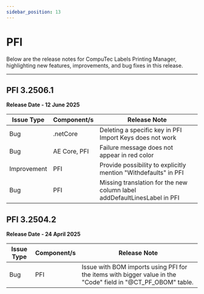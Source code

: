 ```yaml
---
sidebar_position: 13
---
```


# PFI

Below are the release notes for CompuTec Labels Printing Manager, highlighting new features, improvements, and bug fixes in this release.

---

## PFI 3.2506.1

**Release Date - 12 June 2025**

| Issue Type | Component/s | Release Note |
| - | - | - |
| Bug | .netCore | Deleting a specific key in PFI Import Keys does not work |
| Bug | AE Core, PFI | Failure message does not appear in red color |
| Improvement | PFI | Provide possibility to explicitly mention "Withdefaults" in PFI |
| Bug | PFI | Missing translation for the new column label addDefaultLinesLabel in PFI |

## PFI 3.2504.2

**Release Date - 24 April 2025**

| Issue Type | Component/s | Release Note |
| - | - | - |
| Bug | PFI | Issue with BOM imports using PFI for the items with bigger value in the "Code" field in "@CT_PF_OBOM" table. |

